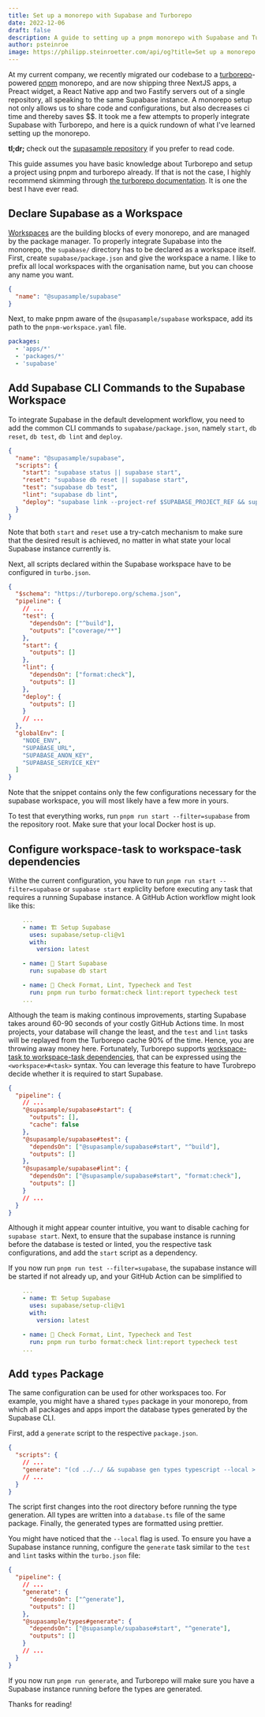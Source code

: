 ```yaml
---
title: Set up a monorepo with Supabase and Turborepo
date: 2022-12-06
draft: false
description: A guide to setting up a pnpm monorepo with Supabase and Turborepo
author: psteinroe
image: https://philipp.steinroetter.com/api/og?title=Set up a monorepo with Supabase and Turborepo
---
```


At my current company, we recently migrated our codebase to a [turborepo](https://turbo.build/repo)-powered [pnpm](https://pnpm.io) monorepo, and are now shipping three NextJS apps, a Preact widget, a React Native app and two Fastify servers out of a single repository, all speaking to the same Supabase instance. A monorepo setup not only allows us to share code and configurations, but also decreases ci time and thereby saves $$. It took me a few attempts to properly integrate Supabase with Turborepo, and here is a quick rundown of what I've learned setting up the monorepo.

**tl;dr;** check out the [supasample repository](https://github.com/psteinroe/supasample) if you prefer to read code.

This guide assumes you have basic knowledge about Turborepo and setup a project using pnpm and turborepo already. If that is not the case, I highly recommend skimming through [the turborepo documentation](https://turbo.build/repo/docs/getting-started/create-new). It is one the best I have ever read.

## Declare Supabase as a Workspace

[Workspaces](https://turbo.build/repo/docs/handbook/workspaces) are the building blocks of every monorepo, and are managed by the package manager. To properly integrate Supabase into the monorepo, the `supabase/` directory has to be declared as a workspace itself. First, create `supabase/package.json` and give the workspace a name. I like to prefix all local workspaces with the organisation name, but you can choose any name you want.

```json
{
  "name": "@supasample/supabase"
}
```

Next, to make pnpm aware of the `@supasample/supabase` workspace, add its path to the `pnpm-workspace.yaml` file.

```yaml
packages:
  - 'apps/*'
  - 'packages/*'
  - 'supabase'
```

## Add Supabase CLI Commands to the Supabase Workspace

To integrate Supabase in the default development workflow, you need to add the common CLI commands to `supabase/package.json`, namely `start`, `db reset`, `db test`, `db lint` and `deploy`.

```json
{
  "name": "@supasample/supabase",
  "scripts": {
    "start": "supabase status || supabase start",
    "reset": "supabase db reset || supabase start",
    "test": "supabase db test",
    "lint": "supabase db lint",
    "deploy": "supabase link --project-ref $SUPABASE_PROJECT_REF && supabase db push"
  }
}
```

Note that both `start` and `reset` use a try-catch mechanism to make sure that the desired result is achieved, no matter in what state your local Supabase instance currently is.

Next, all scripts declared within the Supabase workspace have to be configured in `turbo.json`.

```json
{
  "$schema": "https://turborepo.org/schema.json",
  "pipeline": {
    // ...
    "test": {
      "dependsOn": ["^build"],
      "outputs": ["coverage/**"]
    },
    "start": {
      "outputs": []
    },
    "lint": {
      "dependsOn": ["format:check"],
      "outputs": []
    },
    "deploy": {
      "outputs": []
    }
    // ...
  },
  "globalEnv": [
    "NODE_ENV",
    "SUPABASE_URL",
    "SUPABASE_ANON_KEY",
    "SUPABASE_SERVICE_KEY"
  ]
}
```

Note that the snippet contains only the few configurations necessary for the supabase workspace, you will most likely have a few more in yours.

To test that everything works, run `pnpm run start --filter=supabase` from the repository root. Make sure that your local Docker host is up.

## Configure workspace-task to workspace-task dependencies

Withe the current configuration, you have to run `pnpm run start --filter=supabase` or `supabase start` expliclity before executing any task that requires a running Supabase instance. A GitHub Action workflow might look like this:

```yaml
    ...
    - name: 🏗 Setup Supabase
      uses: supabase/setup-cli@v1
      with:
        version: latest

    - name: 🚀 Start Supabase
      run: supabase db start

    - name: 🦺 Check Format, Lint, Typecheck and Test
      run: pnpm run turbo format:check lint:report typecheck test
    ...
```

Although the team is making continous improvements, starting Supabase takes around 60-90 seconds of your costly GitHub Actions time. In most projects, your database will change the least, and the `test` and `lint` tasks will be replayed from the Turborepo cache 90% of the time. Hence, you are throwing away money here. Fortunately, Turborepo supports [workspace-task to workspace-task dependencies](https://turbo.build/repo/docs/core-concepts/monorepos/running-tasks#specific-workspace-tasks), that can be expressed using the `<workspace>#<task>` syntax. You can leverage this feature to have Turobrepo decide whether it is required to start Supabase.

```json
{
  "pipeline": {
    // ...
    "@supasample/supabase#start": {
      "outputs": [],
      "cache": false
    },
    "@supasample/supabase#test": {
      "dependsOn": ["@supasample/supabase#start", "^build"],
      "outputs": []
    },
    "@supasample/supabase#lint": {
      "dependsOn": ["@supasample/supabase#start", "format:check"],
      "outputs": []
    }
    // ...
  }
}
```

Although it might appear counter intuitive, you want to disable caching for `supabase start`. Next, to ensure that the supabase instance is running before the database is tested or linted, you the respective task configurations, and add the `start` script as a dependency.

If you now run `pnpm run test --filter=supabase`, the supabase instance will be started if not already up, and your GitHub Action can be simplified to

```yaml
    ...
    - name: 🏗 Setup Supabase
      uses: supabase/setup-cli@v1
      with:
        version: latest

    - name: 🦺 Check Format, Lint, Typecheck and Test
      run: pnpm run turbo format:check lint:report typecheck test
    ...
```

## Add `types` Package

The same configuration can be used for other workspaces too. For example, you might have a shared `types` package in your monorepo, from which all packages and apps import the database types generated by the Supabase CLI.

First, add a `generate` script to the respective `package.json`.

```json
{
  "scripts": {
    // ...
    "generate": "(cd ../../ && supabase gen types typescript --local > ./packages/types/src/database.ts) && prettier --write \"src/**/*.{ts,tsx,md}\""
    // ...
  }
}
```

The script first changes into the root directory before running the type generation. All types are written into a `database.ts` file of the same package. Finally, the generated types are formatted using prettier.

You might have noticed that the `--local` flag is used. To ensure you have a Supabase instance running, configure the `generate` task similar to the `test` and `lint` tasks within the `turbo.json` file:

```json
{
  "pipeline": {
    // ...
    "generate": {
      "dependsOn": ["^generate"],
      "outputs": []
    },
    "@supasample/types#generate": {
      "dependsOn": ["@supasample/supabase#start", "^generate"],
      "outputs": []
    }
    // ...
  }
}
```

If you now run `pnpm run generate`, and Turborepo will make sure you have a Supabase instance running before the types are generated.

Thanks for reading!
